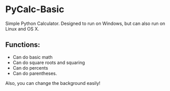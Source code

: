 # PyCalc-Basic
Simple Python Calculator. Designed to run on Windows, but can also run on Linux and OS X.

## Functions:
- Can do basic math
- Can do square roots and squaring
- Can do percents
- Can do parentheses. 

Also, you can change the background easily!
